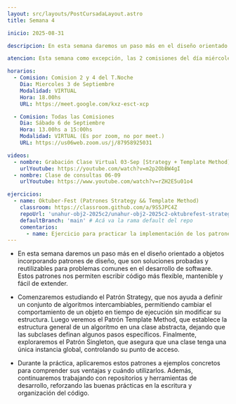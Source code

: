 ```yaml
---
layout: src/layouts/PostCursadaLayout.astro
title: Semana 4

inicio: 2025-08-31

descripcion: En esta semana daremos un paso más en el diseño orientado a objetos incorporando patrones de diseño, que son soluciones probadas y reutilizables para problemas comunes en el desarrollo de software. Estos patrones nos permiten escribir código más flexible, mantenible y fácil de extender.

atencion: Esta semana como excepción, las 2 comisiones del día miércoles tendrán clase virtual.

horarios:
  - Comision: Comision 2 y 4 del T.Noche
    Dia: Miercoles 3 de Septiembre
    Modalidad: VIRTUAL
    Hora: 18.00hs
    URL: https://meet.google.com/kxz-esct-xcp

  - Comision: Todas las Comisiones
    Dia: Sábado 6 de Septiembre
    Hora: 13.00hs a 15:00hs
    Modalidad: VIRTUAL (Es por zoom, no por meet.)
    URL: https://us06web.zoom.us/j/87958925031

videos:
  - nombre: Grabación Clase Virtual 03-Sep [Strategy + Template Method]
    urlYoutube: https://youtube.com/watch?v=m2p2ObBW4gI
  - nombre: Clase de consultas 06-09
    urlYoutube: https://www.youtube.com/watch?v=rZH2E5u01o4

ejercicios:
  - name: Oktuber-Fest (Patrones Strategy && Template Method)
    classroom: https://classroom.github.com/a/9S5JPC4Z
    repoUrl: 'unahur-obj2-2025c2/unahur-obj2-2025c2-oktubrefest-strategy-templatemethod-oktuber-fest' # Acá va la URL del repo sin el "https://github.com/"
    defaultBranch: 'main' # Acá va la rama default del repo
    comentarios:
      - name: Ejercicio para practicar la implementación de los patrones de diseño Strategy y Template Method.
---
```


- En esta semana daremos un paso más en el diseño orientado a objetos incorporando patrones de diseño, que son soluciones probadas y reutilizables para problemas comunes en el desarrollo de software. Estos patrones nos permiten escribir código más flexible, mantenible y fácil de extender.

- Comenzaremos estudiando el Patrón Strategy, que nos ayuda a definir un conjunto de algoritmos intercambiables, permitiendo cambiar el comportamiento de un objeto en tiempo de ejecución sin modificar su estructura. Luego veremos el Patrón Template Method, que establece la estructura general de un algoritmo en una clase abstracta, dejando que las subclases definan algunos pasos específicos. Finalmente, exploraremos el Patrón Singleton, que asegura que una clase tenga una única instancia global, controlando su punto de acceso.

- Durante la práctica, aplicaremos estos patrones a ejemplos concretos para comprender sus ventajas y cuándo utilizarlos. Además, continuaremos trabajando con repositorios y herramientas de desarrollo, reforzando las buenas prácticas en la escritura y organización del código.
